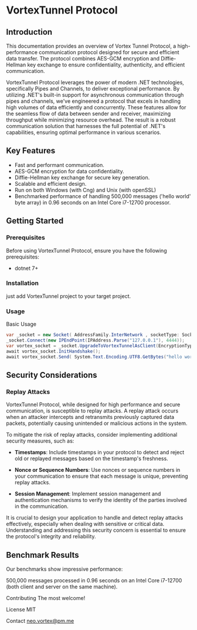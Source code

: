 # VortexTunnel Protocol
## Introduction
This documentation provides an overview of Vortex Tunnel Protocol, a high-performance communication protocol designed for secure and efficient data transfer. The protocol combines AES-GCM encryption and Diffie-Hellman key exchange to ensure confidentiality, authenticity, and efficient communication.

VortexTunnel Protocol leverages the power of modern .NET technologies, specifically Pipes and Channels, to deliver exceptional performance. By utilizing .NET's built-in support for asynchronous communication through pipes and channels, we've engineered a protocol that excels in handling high volumes of data efficiently and concurrently. These features allow for the seamless flow of data between sender and receiver, maximizing throughput while minimizing resource overhead. The result is a robust communication solution that harnesses the full potential of .NET's capabilities, ensuring optimal performance in various scenarios.

## Key Features
* Fast and performant communication.
* AES-GCM encryption for data confidentiality.
* Diffie-Hellman key exchange for secure key generation.
* Scalable and efficient design.
* Run on both Windows (with Cng) and Unix (with openSSL)
* Benchmarked performance of handling 500,000 messages ('hello world' byte array) in 0.96 seconds on an Intel Core i7-12700 processor.
## Getting Started
### Prerequisites
Before using VortexTunnel Protocol, ensure you have the following prerequisites:

* dotnet 7+

### Installation
just add VortexTunnel project to your target project.

### Usage
Basic Usage
```csharp
var _socket = new Socket( AddressFamily.InterNetwork , socketType: SocketType.Stream , protocolType: ProtocolType.Tcp);
_socket.Connect(new IPEndPoint(IPAddress.Parse("127.0.0.1"), 4444));
var vortex_socket = _socket.UpgradeToVortexTunnelAsClient(EncryptionType.AES);
await vortex_socket.InitHandshake();
await vortex_socket.Send( System.Text.Encoding.UTF8.GetBytes("hello world"));
```


## Security Considerations

### Replay Attacks

VortexTunnel Protocol, while designed for high performance and secure communication, is susceptible to replay attacks. A replay attack occurs when an attacker intercepts and retransmits previously captured data packets, potentially causing unintended or malicious actions in the system.

To mitigate the risk of replay attacks, consider implementing additional security measures, such as:

- **Timestamps**: Include timestamps in your protocol to detect and reject old or replayed messages based on the timestamp's freshness.

- **Nonce or Sequence Numbers**: Use nonces or sequence numbers in your communication to ensure that each message is unique, preventing replay attacks.

- **Session Management**: Implement session management and authentication mechanisms to verify the identity of the parties involved in the communication.

It is crucial to design your application to handle and detect replay attacks effectively, especially when dealing with sensitive or critical data. Understanding and addressing this security concern is essential to ensure the protocol's integrity and reliability.

## Benchmark Results
Our benchmarks show impressive performance:

500,000 messages processed in 0.96 seconds on an Intel Core i7-12700 (both client and server on the same machine).


Contributing
The most welcome!

License
MIT



Contact
neo.vortex@pm.me
